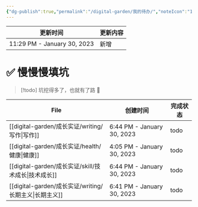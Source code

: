 ```yaml
---
{"dg-publish":true,"permalink":"/digital-garden/我的待办/","noteIcon":"1"}
---
```



| 更新时间                        | 更新内容 |
| --------------------------- | ---- |
| 11:29 PM - January 30, 2023 | 新增   |


# ✅ 慢慢慢填坑

> [!todo] 坑挖得多了，也就有了路 👻

| File                                          | 创建时间                       | 完成状态 |
| --------------------------------------------- | -------------------------- | ---- |
| [[digital-garden/成长实证/writing/写作\|写作]]     | 6:44 PM - January 30, 2023 | todo |
| [[digital-garden/成长实证/health/健康\|健康]]      | 4:05 PM - January 30, 2023 | todo |
| [[digital-garden/成长实证/skill/技术成长\|技术成长]]   | 6:44 PM - January 30, 2023 | todo |
| [[digital-garden/成长实证/writing/长期主义\|长期主义]] | 6:41 PM - January 30, 2023 | todo |

